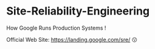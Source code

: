 # Site-Reliability-Engineering
How Google Runs Production Systems !

Official Web Site: https://landing.google.com/sre/ :kissing:
